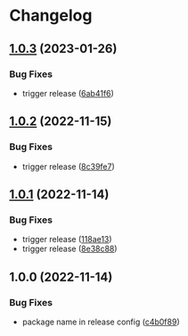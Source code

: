 # Changelog

## [1.0.3](https://github.com/jcartledge/react-conditional/compare/v1.0.2...v1.0.3) (2023-01-26)


### Bug Fixes

* trigger release ([6ab41f6](https://github.com/jcartledge/react-conditional/commit/6ab41f66d6be2f9d59e804cd553b99c9c1d836e5))

## [1.0.2](https://github.com/jcartledge/react-conditional/compare/v1.0.1...v1.0.2) (2022-11-15)


### Bug Fixes

* trigger release ([8c39fe7](https://github.com/jcartledge/react-conditional/commit/8c39fe71386901be3b252901b64177129fd34a25))

## [1.0.1](https://github.com/jcartledge/react-conditional/compare/v1.0.0...v1.0.1) (2022-11-14)


### Bug Fixes

* trigger release ([118ae13](https://github.com/jcartledge/react-conditional/commit/118ae131dcb24c2c0ad3990f58c3d477f31a5c6f))
* trigger release ([8e38c88](https://github.com/jcartledge/react-conditional/commit/8e38c88266e97f5b0619812edf137c8699c9b4da))

## 1.0.0 (2022-11-14)


### Bug Fixes

* package name in release config ([c4b0f89](https://github.com/jcartledge/react-conditional/commit/c4b0f89e8e31dbf2cb199ff0320cda8243904317))
